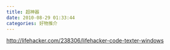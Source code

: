 ```yaml
---
title: 超神器
date: 2010-08-29 01:33:44
categories: 好物推介
---
```


 <http://lifehacker.com/238306/lifehacker-code-texter-windows>